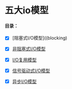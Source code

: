# 五大io模型

#### 目录：
- [x] [阻塞式I/O模型]((blocking) 

- [x] [非阻塞式I/O模型](non-blocking)
 
- [x] [I/O复用模型](multiplexing) 
  
- [x] [信号驱动式I/O模型](signal-driven) 
 
- [x] [异步I/O模型](asynchronous) 